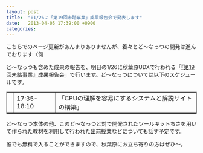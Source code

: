 ```yaml
---
layout: post
title:  "01/26に「第19回未踏事業」成果報告会で発表します"
date:   2013-04-05 17:39:00 +0900
categories:
---
```


こちらでのページ更新があんまりありませんが、着々とど～なっつの開発は進んでおります（何

ど～なっつも含めた成果の報告を、明日の1/26に秋葉原UDXで行われる「<a href="http://www.ipa.go.jp/jinzai/mitou/index.html">『第19回未踏事業』成果報告会</a>」で行います。ど～なっつについては以下のスケジュールです。
<table border="1" cellspacing="0" cellpadding="0">
<tbody>
<tr>
<td></td>
<td>17:35-18:10</td>
<td>「CPUの理解を容易にするシステムと解説サイトの構築」</td>
</tr>
</tbody>
</table>
ど～なっつ本体の他、このど～なっつと対で開発されたツールキットちさを用いて作られた教材を利用して行われた<a href="http://ledyba.org/2013/01/21182558.php">出前授業</a>などについても話す予定です。

誰でも無料で入ることができますので、秋葉原にお立ち寄りの方はぜひ～。

